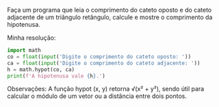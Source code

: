 Faça um programa que leia o comprimento do cateto oposto e do cateto adjacente de um triângulo retângulo, calcule e mostre o comprimento da hipotenusa.

Minha resolução:

```python
import math  
co = float(input('Digite o comprimento do cateto oposto: '))  
ca = float(input('Digite o comprimento do cateto adjacente: '))  
h = math.hypot(co, ca)  
print(f'A hipotenusa vale {h}.')
```

Observações:
A função hypot (x, y) retorna √(x² + y²), sendo útil para calcular o módulo de um vetor ou a distância entre dois pontos.